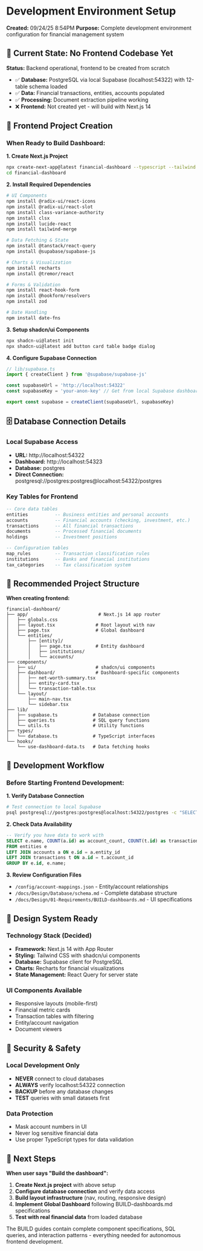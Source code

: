 # Development Environment Setup

**Created:** 09/24/25 8:54PM
**Purpose:** Complete development environment configuration for financial management system

## 🎯 Current State: No Frontend Codebase Yet

**Status:** Backend operational, frontend to be created from scratch
- ✅ **Database:** PostgreSQL via local Supabase (localhost:54322) with 12-table schema loaded
- ✅ **Data:** Financial transactions, entities, accounts populated
- ✅ **Processing:** Document extraction pipeline working
- ❌ **Frontend:** Not created yet - will build with Next.js 14

## 🚀 Frontend Project Creation

### When Ready to Build Dashboard:

**1. Create Next.js Project**
```bash
npx create-next-app@latest financial-dashboard --typescript --tailwind --eslint --app
cd financial-dashboard
```

**2. Install Required Dependencies**
```bash
# UI Components
npm install @radix-ui/react-icons
npm install @radix-ui/react-slot
npm install class-variance-authority
npm install clsx
npm install lucide-react
npm install tailwind-merge

# Data Fetching & State
npm install @tanstack/react-query
npm install @supabase/supabase-js

# Charts & Visualization
npm install recharts
npm install @tremor/react

# Forms & Validation
npm install react-hook-form
npm install @hookform/resolvers
npm install zod

# Date Handling
npm install date-fns
```

**3. Setup shadcn/ui Components**
```bash
npx shadcn-ui@latest init
npx shadcn-ui@latest add button card table badge dialog
```

**4. Configure Supabase Connection**
```typescript
// lib/supabase.ts
import { createClient } from '@supabase/supabase-js'

const supabaseUrl = 'http://localhost:54322'
const supabaseKey = 'your-anon-key' // Get from local Supabase dashboard

export const supabase = createClient(supabaseUrl, supabaseKey)
```

## 🗄️ Database Connection Details

### Local Supabase Access
- **URL:** http://localhost:54322
- **Dashboard:** http://localhost:54323
- **Database:** postgres
- **Direct Connection:** postgresql://postgres:postgres@localhost:54322/postgres

### Key Tables for Frontend
```sql
-- Core data tables
entities          -- Business entities and personal accounts
accounts          -- Financial accounts (checking, investment, etc.)
transactions      -- All financial transactions
documents         -- Processed financial documents
holdings          -- Investment positions

-- Configuration tables
map_rules         -- Transaction classification rules
institutions      -- Banks and financial institutions
tax_categories    -- Tax classification system
```

## 📁 Recommended Project Structure

**When creating frontend:**
```
financial-dashboard/
├── app/                          # Next.js 14 app router
│   ├── globals.css
│   ├── layout.tsx               # Root layout with nav
│   ├── page.tsx                 # Global dashboard
│   └── entities/
│       ├── [entity]/
│       │   ├── page.tsx         # Entity dashboard
│       │   ├── institutions/
│       │   └── accounts/
├── components/
│   ├── ui/                      # shadcn/ui components
│   ├── dashboard/               # Dashboard-specific components
│   │   ├── net-worth-summary.tsx
│   │   ├── entity-card.tsx
│   │   └── transaction-table.tsx
│   └── layout/
│       ├── main-nav.tsx
│       └── sidebar.tsx
├── lib/
│   ├── supabase.ts             # Database connection
│   ├── queries.ts              # SQL query functions
│   └── utils.ts                # Utility functions
├── types/
│   └── database.ts             # TypeScript interfaces
└── hooks/
    └── use-dashboard-data.ts   # Data fetching hooks
```

## 🔧 Development Workflow

### Before Starting Frontend Development:

**1. Verify Database Connection**
```bash
# Test connection to local Supabase
psql postgresql://postgres:postgres@localhost:54322/postgres -c "SELECT COUNT(*) FROM entities;"
```

**2. Check Data Availability**
```sql
-- Verify you have data to work with
SELECT e.name, COUNT(a.id) as account_count, COUNT(t.id) as transaction_count
FROM entities e
LEFT JOIN accounts a ON e.id = a.entity_id
LEFT JOIN transactions t ON a.id = t.account_id
GROUP BY e.id, e.name;
```

**3. Review Configuration Files**
- `/config/account-mappings.json` - Entity/account relationships
- `/docs/Design/Database/schema.md` - Complete database structure
- `/docs/Design/01-Requirements/BUILD-dashboards.md` - UI specifications

## 🎨 Design System Ready

### Technology Stack (Decided)
- **Framework:** Next.js 14 with App Router
- **Styling:** Tailwind CSS with shadcn/ui components
- **Database:** Supabase client for PostgreSQL
- **Charts:** Recharts for financial visualizations
- **State Management:** React Query for server state

### UI Components Available
- Responsive layouts (mobile-first)
- Financial metric cards
- Transaction tables with filtering
- Entity/account navigation
- Document viewers

## 🚨 Security & Safety

### Local Development Only
- **NEVER** connect to cloud databases
- **ALWAYS** verify localhost:54322 connection
- **BACKUP** before any database changes
- **TEST** queries with small datasets first

### Data Protection
- Mask account numbers in UI
- Never log sensitive financial data
- Use proper TypeScript types for data validation

## 🎯 Next Steps

**When user says "Build the dashboard":**

1. **Create Next.js project** with above setup
2. **Configure database connection** and verify data access
3. **Build layout infrastructure** (nav, routing, responsive design)
4. **Implement Global Dashboard** following BUILD-dashboards.md specifications
5. **Test with real financial data** from loaded database

The BUILD guides contain complete component specifications, SQL queries, and interaction patterns - everything needed for autonomous frontend development.